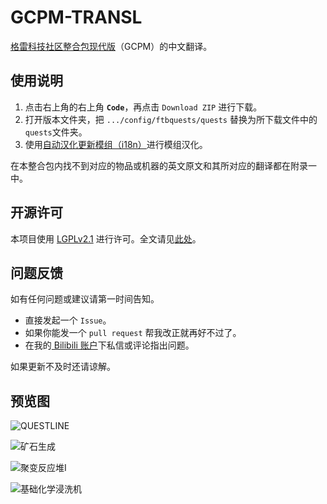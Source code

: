 # GCPM-TRANSL
[格雷科技社区整合包现代版](https://github.com/GregTechCEu/GregTech-Modern-Community-Pack)（GCPM）的中文翻译。
## 使用说明
1. 点击右上角的右上角 **`Code`**，再点击 `Download ZIP` 进行下载。
2. 打开版本文件夹，把 `.../config/ftbquests/quests` 替换为所下载文件中的 `quests`文件夹。
3. 使用[自动汉化更新模组（i18n）](https://www.curseforge.com/minecraft/mc-mods/i18nupdatemod)进行模组汉化。

在本整合包内找不到对应的物品或机器的英文原文和其所对应的翻译都在附录一中。
## 开源许可
本项目使用 [LGPLv2.1](https://www.gnu.org/licenses/lgpl-2.1.en.html) 进行许可。全文请见[此处](https://github.com/CodinSnow/GCPM-TRANSL/blob/main/LICENSE)。
## 问题反馈
如有任何问题或建议请第一时间告知。

- 直接发起一个 `Issue`。
- 如果你能发一个 `pull request` 帮我改正就再好不过了。
- 在我的[ Bilibili 账户](https://space.bilibili.com/616473668)下私信或评论指出问题。

如果更新不及时还请谅解。
## 预览图
![QUESTLINE](main/picture/1.png)

![矿石生成](main/picture/2.png)

![聚变反应堆I](main/picture/3.png)

![基础化学浸洗机](https://github.com/CodinSnow/GCPM-TRANSL/blob/main/picture/4.png)
